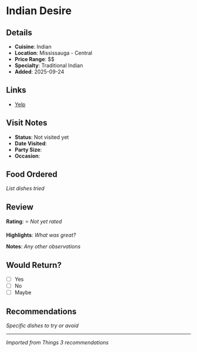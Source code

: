 # Indian Desire

## Details
- **Cuisine**: Indian
- **Location**: Mississauga - Central
- **Price Range**: $$
- **Specialty**: Traditional Indian
- **Added**: 2025-09-24

## Links
- [Yelp](https://yelp.to/dCaAMYJTgN)

## Visit Notes
- **Status**: Not visited yet
- **Date Visited**:
- **Party Size**:
- **Occasion**:

## Food Ordered
*List dishes tried*

## Review
**Rating**: ⭐ *Not yet rated*

**Highlights**:
*What was great?*

**Notes**:
*Any other observations*

## Would Return?
- [ ] Yes
- [ ] No
- [ ] Maybe

## Recommendations
*Specific dishes to try or avoid*

---
*Imported from Things 3 recommendations*